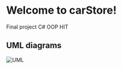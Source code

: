 # Welcome to carStore!

Final project C# OOP HIT




## 


## 







## UML diagrams


![UML](carStore-UML)
